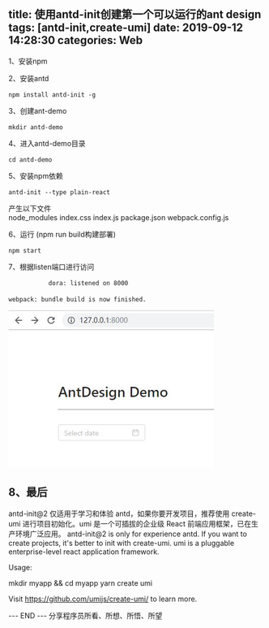 title: 使用antd-init创建第一个可以运行的ant design
tags: [antd-init,create-umi]
date: 2019-09-12 14:28:30
categories: Web
---
1、安装npm  

2、安装antd  
```
npm install antd-init -g
```

3、创建ant-demo  
```
mkdir antd-demo
```

4、进入antd-demo目录  
```
cd antd-demo
```

<!-- more -->

5、安装npm依赖  
```
antd-init --type plain-react
```
产生以下文件  
	node_modules
	index.css
	index.js
	package.json
	webpack.config.js

6、运行 (npm run build构建部署)  
```
npm start
```

7、根据listen端口进行访问  
```
           dora: listened on 8000

webpack: bundle build is now finished.

```

![Demo](/css/images/antd_demo_20190912150102.jpg)


8、最后  
---

antd-init@2 仅适用于学习和体验 antd，如果你要开发项目，推荐使用 create-umi 进行项目初始化。umi 是一个可插拔的企业级 React 前端应用框架，已在生产环境广泛应用。
antd-init@2 is only for experience antd. If you want to create projects, it's better to init with create-umi. umi is a pluggable enterprise-level react application framework.

Usage:

mkdir myapp && cd myapp
yarn create umi

Visit https://github.com/umijs/create-umi/ to learn more.


---  END  ---
分享程序员所看、所想、所悟、所望